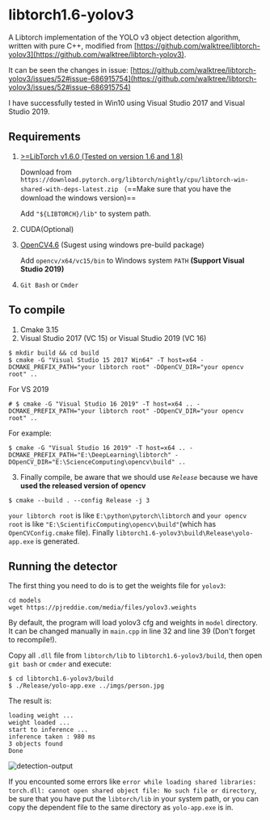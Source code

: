 # libtorch1.6-yolov3
A Libtorch implementation of the YOLO v3 object detection algorithm, written with pure C++, modified from [https://github.com/walktree/libtorch-yolov3](https://github.com/walktree/libtorch-yolov3). 

It can be seen the changes in issue: [https://github.com/walktree/libtorch-yolov3/issues/52#issue-686915754](https://github.com/walktree/libtorch-yolov3/issues/52#issue-686915754) 

I have successfully tested in Win10 using Visual Studio 2017 and Visual Studio 2019.

## Requirements
1. [>=LibTorch v1.6.0 (Tested on version 1.6 and 1.8)](https://pytorch.org/cppdocs/installing.html)

    Download from `https://download.pytorch.org/libtorch/nightly/cpu/libtorch-win-shared-with-deps-latest.zip` （==Make sure that you have the download the windows version)==

    Add `"${LIBTORCH}/lib"` to system path.
2. CUDA(Optional)
3. [OpenCV4.6](https://github.com/opencv/opencv/releases/tag/4.6.0) (Sugest using windows pre-build package)
    
    Add `opencv/x64/vc15/bin` to Windows system `PATH` **(Support Visual Studio 2019)**
4. `Git Bash` or `Cmder`

## To compile
1. Cmake 3.15
2. Visual Studio 2017 (VC 15) or Visual Studio 2019 (VC 16)


```
$ mkdir build && cd build
$ cmake -G "Visual Studio 15 2017 Win64" -T host=x64 -DCMAKE_PREFIX_PATH="your libtorch root" -DOpenCV_DIR="your opencv root" ..
```
For VS 2019
```
# $ cmake -G "Visual Studio 16 2019" -T host=x64 .. -DCMAKE_PREFIX_PATH="your libtorch root" -DOpenCV_DIR="your opencv root" ..
```
For example:
```
$ cmake -G "Visual Studio 16 2019" -T host=x64 .. -DCMAKE_PREFIX_PATH="E:\DeepLearning\libtorch" -DOpenCV_DIR="E:\ScienceComputing\opencv\build" ..
```

3. Finally compile, be aware that we should use *`Release`* because we have **used the released version of opencv**
```
$ cmake --build . --config Release -j 3
```
`your libtorch root` is like `E:\python\pytorch\libtorch` and `your opencv root` is like `"E:\ScientificComputing\opencv\build"`(which has `OpenCVConfig.cmake` file). Finally `libtorch1.6-yolov3\build\Release\yolo-app.exe` is generated.

## Running the detector

The first thing you need to do is to get the weights file for `yolov3`:

```
cd models
wget https://pjreddie.com/media/files/yolov3.weights 
```
By default, the program will load yolov3 cfg and weights in `model` directory. It can be changed manually in `main.cpp` in line 32 and line 39 (Don't forget to recompile!).

Copy all `.dll` file from `libtorch/lib` to `libtorch1.6-yolov3/build`, then open `git bash`  or `cmder` and execute:
```
$ cd libtorch1.6-yolov3/build
$ ./Release/yolo-app.exe ../imgs/person.jpg
```
The result is:
```
loading weight ...
weight loaded ...
start to inference ...
inference taken : 980 ms
3 objects found
Done
```
![detection-output](imgs/out-det.jpg)

If you encounted some errors like `error while loading shared libraries: torch.dll: cannot open shared object file: No such file or directory`, be sure that you have put the `libtorch/lib` in your system path, or you can copy the dependent file to the same directory as `yolo-app.exe` is in.